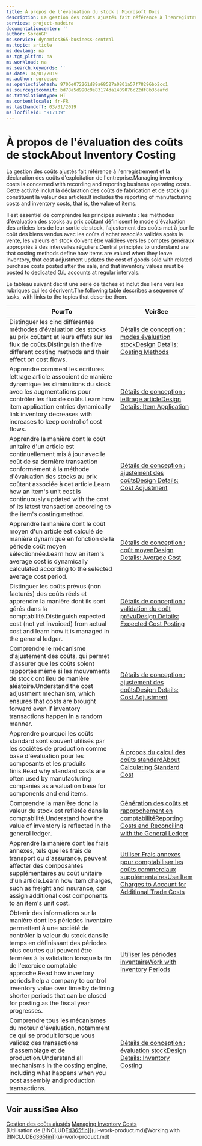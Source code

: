 ```yaml
---
title: À propos de l'évaluation du stock | Microsoft Docs
description: La gestion des coûts ajustés fait référence à l'enregistrement et la déclaration des coûts d'exploitation de l'entreprise. Cette activité inclut la déclaration des coûts de fabrication et de stock qui constituent la valeur des articles.
services: project-madeira
documentationcenter: ''
author: SorenGP
ms.service: dynamics365-business-central
ms.topic: article
ms.devlang: na
ms.tgt_pltfrm: na
ms.workload: na
ms.search.keywords: ''
ms.date: 04/01/2019
ms.author: sgroespe
ms.openlocfilehash: 9706e072261d89a68527a0801a57f78296bb2cc1
ms.sourcegitcommit: bd78a5d990c9e83174da1409076c22df8b35eafd
ms.translationtype: HT
ms.contentlocale: fr-FR
ms.lasthandoff: 03/31/2019
ms.locfileid: "917139"
---
```

# <a name="about-inventory-costing"></a><span data-ttu-id="c5000-104">À propos de l'évaluation des coûts de stock</span><span class="sxs-lookup"><span data-stu-id="c5000-104">About Inventory Costing</span></span>
<span data-ttu-id="c5000-105">La gestion des coûts ajustés fait référence à l'enregistrement et la déclaration des coûts d'exploitation de l'entreprise.</span><span class="sxs-lookup"><span data-stu-id="c5000-105">Managing inventory costs is concerned with recording and reporting business operating costs.</span></span> <span data-ttu-id="c5000-106">Cette activité inclut la déclaration des coûts de fabrication et de stock qui constituent la valeur des articles.</span><span class="sxs-lookup"><span data-stu-id="c5000-106">It includes the reporting of manufacturing costs and inventory costs, that is, the value of items.</span></span>  

 <span data-ttu-id="c5000-107">Il est essentiel de comprendre les principes suivants : les méthodes d'évaluation des stocks au prix coûtant définissent le mode d'évaluation des articles lors de leur sortie de stock, l'ajustement des coûts met à jour le coût des biens vendus avec les coûts d'achat associés validés après la vente, les valeurs en stock doivent être validées vers les comptes généraux appropriés à des intervalles réguliers.</span><span class="sxs-lookup"><span data-stu-id="c5000-107">Central principles to understand are that costing methods define how items are valued when they leave inventory, that cost adjustment updates the cost of goods sold with related purchase costs posted after the sale, and that inventory values must be posted to dedicated G/L accounts at regular intervals.</span></span>  

 <span data-ttu-id="c5000-108">Le tableau suivant décrit une série de tâches et inclut des liens vers les rubriques qui les décrivent.</span><span class="sxs-lookup"><span data-stu-id="c5000-108">The following table describes a sequence of tasks, with links to the topics that describe them.</span></span>   

|<span data-ttu-id="c5000-109">**Pour**</span><span class="sxs-lookup"><span data-stu-id="c5000-109">**To**</span></span>|<span data-ttu-id="c5000-110">**Voir**</span><span class="sxs-lookup"><span data-stu-id="c5000-110">**See**</span></span>|  
|------------|-------------|  
|<span data-ttu-id="c5000-111">Distinguer les cinq différentes méthodes d'évaluation des stocks au prix coûtant et leurs effets sur les flux de coûts.</span><span class="sxs-lookup"><span data-stu-id="c5000-111">Distinguish the five different costing methods and their effect on cost flows.</span></span>|[<span data-ttu-id="c5000-112">Détails de conception : modes évaluation stock</span><span class="sxs-lookup"><span data-stu-id="c5000-112">Design Details: Costing Methods</span></span>](design-details-costing-methods.md)|  
|<span data-ttu-id="c5000-113">Apprendre comment les écritures lettrage article associent de manière dynamique les diminutions du stock avec les augmentations pour contrôler les flux de coûts.</span><span class="sxs-lookup"><span data-stu-id="c5000-113">Learn how item application entries dynamically link inventory decreases with increases to keep control of cost flows.</span></span>|[<span data-ttu-id="c5000-114">Détails de conception : lettrage article</span><span class="sxs-lookup"><span data-stu-id="c5000-114">Design Details: Item Application</span></span>](design-details-item-application.md)|  
|<span data-ttu-id="c5000-115">Apprendre la manière dont le coût unitaire d'un article est continuellement mis à jour avec le coût de sa dernière transaction conformément à la méthode d'évaluation des stocks au prix coûtant associée à cet article.</span><span class="sxs-lookup"><span data-stu-id="c5000-115">Learn how an item's unit cost is continuously updated with the cost of its latest transaction according to the item's costing method.</span></span>|[<span data-ttu-id="c5000-116">Détails de conception : ajustement des coûts</span><span class="sxs-lookup"><span data-stu-id="c5000-116">Design Details: Cost Adjustment</span></span>](design-details-cost-adjustment.md)|  
|<span data-ttu-id="c5000-117">Apprendre la manière dont le coût moyen d'un article est calculé de manière dynamique en fonction de la période coût moyen sélectionnée.</span><span class="sxs-lookup"><span data-stu-id="c5000-117">Learn how an item's average cost is dynamically calculated according to the selected average cost period.</span></span>|[<span data-ttu-id="c5000-118">Détails de conception : coût moyen</span><span class="sxs-lookup"><span data-stu-id="c5000-118">Design Details: Average Cost</span></span>](design-details-average-cost.md)|  
|<span data-ttu-id="c5000-119">Distinguer les coûts prévus (non facturés) des coûts réels et apprendre la manière dont ils sont gérés dans la comptabilité.</span><span class="sxs-lookup"><span data-stu-id="c5000-119">Distinguish expected cost (not yet invoiced) from actual cost and learn how it is managed in the general ledger.</span></span>|[<span data-ttu-id="c5000-120">Détails de conception : validation du coût prévu</span><span class="sxs-lookup"><span data-stu-id="c5000-120">Design Details: Expected Cost Posting</span></span>](design-details-expected-cost-posting.md)|  
|<span data-ttu-id="c5000-121">Comprendre le mécanisme d'ajustement des coûts, qui permet d'assurer que les coûts soient rapportés même si les mouvements de stock ont lieu de manière aléatoire.</span><span class="sxs-lookup"><span data-stu-id="c5000-121">Understand the cost adjustment mechanism, which ensures that costs are brought forward even if inventory transactions happen in a random manner.</span></span>|[<span data-ttu-id="c5000-122">Détails de conception : ajustement des coûts</span><span class="sxs-lookup"><span data-stu-id="c5000-122">Design Details: Cost Adjustment</span></span>](design-details-cost-adjustment.md)|  
|<span data-ttu-id="c5000-123">Apprendre pourquoi les coûts standard sont souvent utilisés par les sociétés de production comme base d'évaluation pour les composants et les produits finis.</span><span class="sxs-lookup"><span data-stu-id="c5000-123">Read why standard costs are often used by manufacturing companies as a valuation base for components and end items.</span></span>|[<span data-ttu-id="c5000-124">À propos du calcul des coûts standard</span><span class="sxs-lookup"><span data-stu-id="c5000-124">About Calculating Standard Cost</span></span>](finance-about-calculating-standard-cost.md)|  
|<span data-ttu-id="c5000-125">Comprendre la manière donc la valeur du stock est reflétée dans la comptabilité.</span><span class="sxs-lookup"><span data-stu-id="c5000-125">Understand how the value of inventory is reflected in the general ledger.</span></span>|[<span data-ttu-id="c5000-126">Génération des coûts et rapprochement en comptabilité</span><span class="sxs-lookup"><span data-stu-id="c5000-126">Reporting Costs and Reconciling with the General Ledger</span></span>](finance-report-costs-and-reconcile-with-the-general-ledger.md)|  
|<span data-ttu-id="c5000-127">Apprendre la manière dont les frais annexes, tels que les frais de transport ou d'assurance, peuvent affecter des composantes supplémentaires au coût unitaire d'un article.</span><span class="sxs-lookup"><span data-stu-id="c5000-127">Learn how item charges, such as freight and insurance, can assign additional cost components to an item's unit cost.</span></span>|[<span data-ttu-id="c5000-128">Utiliser Frais annexes pour comptabiliser les coûts commerciaux supplémentaires</span><span class="sxs-lookup"><span data-stu-id="c5000-128">Use Item Charges to Account for Additional Trade Costs</span></span>](payables-how-assign-item-charges.md)|  
|<span data-ttu-id="c5000-129">Obtenir des informations sur la manière dont les périodes inventaire permettent à une société de contrôler la valeur du stock dans le temps en définissant des périodes plus courtes qui peuvent être fermées à la validation lorsque la fin de l'exercice comptable approche.</span><span class="sxs-lookup"><span data-stu-id="c5000-129">Read how inventory periods help a company to control inventory value over time by defining shorter periods that can be closed for posting as the fiscal year progresses.</span></span>|[<span data-ttu-id="c5000-130">Utiliser les périodes inventaire</span><span class="sxs-lookup"><span data-stu-id="c5000-130">Work with Inventory Periods</span></span>](finance-how-to-work-with-inventory-periods.md)|  
|<span data-ttu-id="c5000-131">Comprendre tous les mécanismes du moteur d'évaluation, notamment ce qui se produit lorsque vous validez des transactions d'assemblage et de production.</span><span class="sxs-lookup"><span data-stu-id="c5000-131">Understand all mechanisms in the costing engine, including what happens when you post assembly and production transactions.</span></span>|[<span data-ttu-id="c5000-132">Détails de conception : évaluation stock</span><span class="sxs-lookup"><span data-stu-id="c5000-132">Design Details: Inventory Costing</span></span>](design-details-inventory-costing.md)|

## <a name="see-also"></a><span data-ttu-id="c5000-133">Voir aussi</span><span class="sxs-lookup"><span data-stu-id="c5000-133">See Also</span></span>
<span data-ttu-id="c5000-134">[Gestion des coûts ajustés](finance-manage-inventory-costs.md)  </span><span class="sxs-lookup"><span data-stu-id="c5000-134">[Managing Inventory Costs](finance-manage-inventory-costs.md)  </span></span>  
<span data-ttu-id="c5000-135">[Utilisation de [!INCLUDE[d365fin](includes/d365fin_md.md)]](ui-work-product.md)</span><span class="sxs-lookup"><span data-stu-id="c5000-135">[Working with [!INCLUDE[d365fin](includes/d365fin_md.md)]](ui-work-product.md)</span></span>
